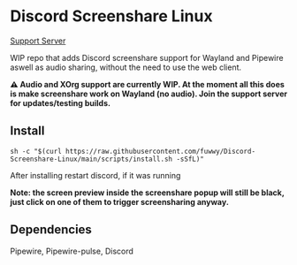 # Discord Screenshare Linux
[Support Server](https://discord.gg/UKzXq7xkNU)

WIP repo that adds Discord screenshare support for Wayland and Pipewire aswell as audio sharing, without the need to use the web client.

**⚠️  Audio and XOrg support are currently WIP. At the moment all this does is make screenshare work on Wayland (no audio). Join the support server for updates/testing builds.**

## Install
```
sh -c "$(curl https://raw.githubusercontent.com/fuwwy/Discord-Screenshare-Linux/main/scripts/install.sh -sSfL)"
```
After installing restart discord, if it was running

**Note: the screen preview inside the screenshare popup will still be black, just click on one of them to trigger screensharing anyway.**

## Dependencies

Pipewire, Pipewire-pulse, Discord
